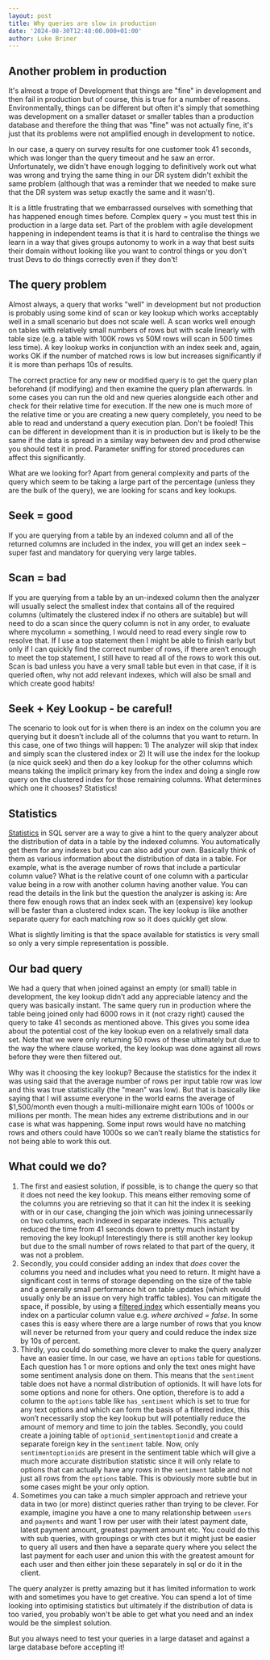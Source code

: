 ```yaml
---
layout: post
title: Why queries are slow in production
date: '2024-08-30T12:48:00.000+01:00'
author: Luke Briner
---
```


## Another problem in production
It's almost a trope of Development that things are "fine" in development and then fail in production but of course, this is true for a number of reasons. Environmentally, things can be different but often it's simply that something was development on a smaller dataset or smaller tables than a production database and therefore the thing that was "fine" was not actually fine, it's just that its problems were not amplified enough in development to notice.

In our case, a query on survey results for one customer took 41 seconds, which was longer than the query timeout and he saw an error. Unfortunately, we didn't have enough logging to definitively work out what was wrong and trying the same thing in our DR system didn't exhibit the same problem (although that was a reminder that we needed to make sure that the DR system was setup exactly the same and it wasn't).

It is a little frustrating that we embarrassed ourselves with something that has happened enough times before. Complex query = you must test this in production in a large data set. Part of the problem with agile development happening in independent teams is that it is hard to centralise the things we learn in a way that gives groups autonomy to work in a way that best suits their domain without looking like you want to control things or you don't trust Devs to do things correctly even if they don't!

## The query problem
Almost always, a query that works "well" in development but not production is probably using some kind of scan or key lookup which works acceptably well in a small scenario but does not scale well. A scan works well enough on tables with relatively small numbers of rows but with scale linearly with table size (e.g. a table with 100K rows vs 50M rows will scan in 500 times less time). A key lookup works in conjunction with an index seek and, again, works OK if the number of matched rows is low but increases significantly if it is more than perhaps 10s of results.

The correct practice for any new or modified query is to get the query plan beforehand (if modifying) and then examine the query plan afterwards. In some cases you can run the old and new queries alongside each other and check for their relative time for execution. If the new one is much more of the relative time or you are creating a new query completely, you need to be able to read and understand a query execution plan. Don't be fooled! This can be different in development than it is in production but is likely to be the same if the data is spread in a similay way between dev and prod otherwise you should test it in prod. Parameter sniffing for stored procedures can affect this significantly.

What are we looking for? Apart from general complexity and parts of the query which seem to be taking a large part of the percentage (unless they are the bulk of the query), we are looking for scans and key lookups.

## Seek = good
If you are querying from a table by an indexed column and all of the returned columns are included in the index, you will get an index seek – super fast and mandatory for querying very large tables.
 
## Scan = bad
If you are querying from a table by an un-indexed column then the analyzer will usually select the smallest index that contains all of the required columns (ultimately the clustered index if no others are suitable) but will need to do a scan since the query column is not in any order, to evaluate where mycolumn = something, I would need to read every single row to resolve that. If I use a top statement then I might be able to finish early but only if I can quickly find the correct number of rows, if there aren’t enough to meet the top statement, I still have to read all of the rows to work this out. Scan is bad unless you have a very small table but even in that case, if it is queried often, why not add relevant indexes, which will also be small and which create good habits!

## Seek + Key Lookup - be careful!
The scenario to look out for is when there is an index on the column you are querying but it doesn’t include all of the columns that you want to return. In this case, one of two things will happen: 1) The analyzer will skip that index and simply scan the clustered index or 2) It will use the index for the lookup (a nice quick seek) and then do a key lookup for the other columns which means taking the implicit primary key from the index and doing a single row query on the clustered index for those remaining columns. What determines which one it chooses? Statistics!
 
## Statistics
[Statistics](https://learn.microsoft.com/en-us/sql/relational-databases/statistics/statistics) in SQL server are a way to give a hint to the query analyzer about the distribution of data in a table by the indexed columns. You automatically get them for any indexes but you can also add your own. Basically think of them as various information about the distribution of data in a table. For example, what is the average number of rows that include a particular column value? What is the relative count of one column with a particular value being in a row with another column having another value. You can read the details in the link but the question the analyzer is asking is: Are there few enough rows that an index seek with an (expensive) key lookup will be faster than a clustered index scan. The key lookup is like another separate query for each matching row so it does quickly get slow.

What is slightly limiting is that the space available for statistics is very small so only a very simple representation is possible.
 
## Our bad query
We had a query that when joined against an empty (or small) table in development, the key lookup didn’t add any appreciable latency and the query was basically instant. The same query run in production where the table being joined only had 6000 rows in it (not crazy right) caused the query to take 41 seconds as mentioned above. This gives you some idea about the potential cost of the key lookup even on a relatively small data set. Note that we were only returning 50 rows of these ultimately but due to the way the where clause worked, the key lookup was done against all rows before they were then filtered out.
 
Why was it choosing the key lookup? Because the statistics for the index it was using said that the average number of rows per input table row was low and this was true statistically (the "mean" was low). But that is basically like saying that I will assume everyone in the world earns the average of $1,500/month even though a multi-millionaire might earn 100s of 1000s or millions per month. The mean hides any extreme distributions and in our case is what was happening. Some input rows would have no matching rows and others could have 1000s so we can’t really blame the statistics for not being able to work this out. 

## What could we do?

1. The first and easiest solution, if possible, is to change the query so that it does not need the key lookup. This means either removing some of the columns you are retrieving so that it can hit the index it is seeking with or in our case, changing the join which was joining unnecessarily on two columns, each indexed in separate indexes. This actually reduced the time from 41 seconds down to pretty much instant by removing the key lookup! Interestingly there is still another key lookup but due to the small number of rows related to that part of the query, it was not a problem.
2. Secondly, you could consider adding an index that *does* cover the columns you need and includes what you need to return. It might have a significant cost in terms of storage depending on the size of the table and a generally small performance hit on table updates (which would usually only be an issue on very high traffic tables). You can mitigate the space, if possible, by using a [filtered index](https://learn.microsoft.com/en-us/sql/relational-databases/indexes/create-filtered-indexes) which essentially means you index on a particular column value e.g. *where archived = false*. In some cases this is easy where there are a large number of rows that you know will never be returned from your query and could reduce the index size by 10s of percent.
3. Thirdly, you could do something more clever to make the query analyzer have an easier time. In our case, we have an `options` table for questions. Each question has 1 or more options and only the text ones might have some sentiment analysis done on them. This means that the `sentiment` table does not have a normal distribution of optionids. It will have lots for some options and none for others. One option, therefore is to add a column to the `options` table like `has_sentiment` which is set to true for any text options and which can form the basis of a filtered index, this won’t necessarily stop the key lookup but will potentially reduce the amount of memory and time to join the tables. Secondly, you could create a joining table of `optionid_sentimentoptionid` and create a separate foreign key in the `sentiment` table. Now, only `sentimentoptionids` are present in the sentiment table which will give a much more accurate distribution statistic since it will only relate to options that can actually have any rows in the `sentiment` table and not just all rows from the `options` table. This is obviously more subtle but in some cases might be your only option.
4. Sometimes you can take a much simpler approach and retrieve your data in two (or more) distinct queries rather than trying to be clever. For example, imagine you have a one to many relationship between `users` and `payments` and want 1 row per user with their latest payment date, latest payment amount, greatest payment amount etc. You could do this with sub queries, with groupings or with ctes but it might just be easier to query all users and then have a separate query where you select the last payment for each user and union this with the greatest amount for each user and then either join these separately in sql or do it in the client.
 
The query analyzer is pretty amazing but it has limited information to work with and sometimes you have to get creative. You can spend a lot of time looking into optimising statistics but ultimately if the distribution of data is too varied, you probably won't be able to get what you need and an index would be the simplest solution.
 
But you always need to test your queries in a large dataset and against a large database before accepting it!